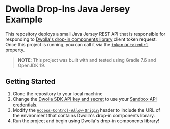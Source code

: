 # Dwolla Drop-Ins Java Jersey Example

This repository deploys a small Java Jersey REST API that is responsible for responding to [Dwolla's drop-in components library](https://developers.dwolla.com/concepts/drop-in-components) client token request. Once this project is running, you can call it via the [`token` or `tokenUrl`](https://developers.dwolla.com/api-reference/drop-in-components/create-client-token#client-token-usage) property.

> **NOTE**: This project was built with and tested using Gradle 7.6 and OpenJDK 19.

## Getting Started

1. Clone the repository to your local machine
2. Change the [Dwolla SDK API key and secret](https://github.com/Dwolla/drop-ins-jersey-client-token-example/blob/main/src/main/java/com/dwolla/dropintoken/ClientTokenResource.java#L21-L25) to use your [Sandbox API credentials](https://dashboard-sandbox.dwolla.com/applications-legacy).
3. Modify the [`Access-Control-Allow-Origin`](https://github.com/Dwolla/drop-ins-jersey-client-token-example/blob/main/src/main/java/com/dwolla/dropintoken/CORSResponseFilter.java) header to include the URL of the environment that contains Dwolla's drop-in components library.
4. Run the project and begin using Dwolla's drop-in components library!
